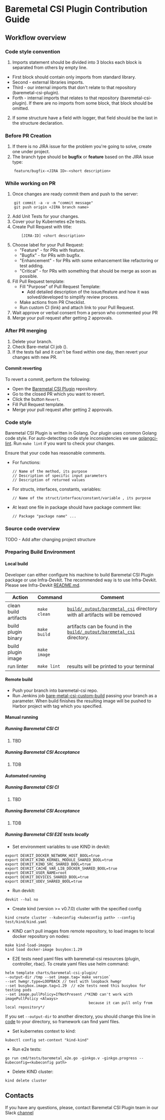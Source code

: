 # Baremetal CSI Plugin Contribution Guide

## Workflow overview

### Code style convention
1. Imports statement should be divided into 3 blocks each block is separated from others by empty line.
 - First block should contain only imports from standard library. 
 - Second - external libraries imports.
 - Third - our internal imports that don't relate to that repository (baremetal-csi-plugin).
 - Forth - internal imports that relates to that repository (baremetal-csi-plugin).
If there are no imports from some block, that block should be omitted.

2. If some structure have a field with logger, that field should be the last in the structure declaration.

### Before PR Creation
1. If there is no JIRA issue for the problem you're going to solve, create one under []() project.
2. The branch type should be **bugfix** or **feature** based on the JIRA issue type:
```
    feature/bugfix-<JIRA ID>-<short description>
```
### While working on PR
1. Once changes are ready commit them and push to the server:
```
    git commit -a -v -m "commit message"
    git push origin <JIRA branch name>
```
2. Add Unit Tests for your changes.
3. Cover your by Kubernetes e2e tests.
4. Create Pull Request with title:
    ```
        [JIRA-ID] <short description>
    ```
5. Choose label for your Pull Request:
    - "Feature" - for PRs with feature.
    - "Bugfix" - for PRs with bugfix.
    - "Enhancement" - for PRs with some enhancement like refactoring or test adding.
    - "Critical" - for PRs with something that should be merge as soon as possible.
6. Fill Pull Request template:
    - Fill "Purpose" of Pull Request Template:
        - Add detailed description of the issue/feature and how it was solved/developed to simplify review process.
    - Make actions from PR Checklist.
    - Run custom CI (link) and attach link to your Pull Request.
7. Wait approve or verbal consent from a person who commented your PR
8. Merge your pull request after getting 2 approvals.

### After PR merging
1. Delete your branch.
2. Check Bare-metal CI job ().
3. If the tests fail and it can't be fixed within one day, then revert your changes with new PR.

#### Commit reverting

To revert a commit, perform the following:
 * Open the [Baremetal CSI Plugin](https://eos2git.cec.lab.emc.com/ECS/baremetal-csi-plugin) repository.
 * Go to the closed PR which you want to revert.
 * Click the button `Revert`.
 * Fill Pull Request template.
 * Merge your pull request after getting 2 approvals.

### Code style
  Baremetal CSI Plugin is written in Golang. Our plugin uses common Golang code style.
  For auto-detecting code style inconsistencies we use [golangci-lint](https://github.com/golangci/golangci-lint).
  Run `make lint` if you want to check your changes.
  
  Ensure that your code has reasonable comments. 
  * For functions: 
    ```
    // Name of the method, its purpose
    // Description of specific input parameters
    // Description of returned values
    ```
  * For structs, interfaces, constants, variables:
    ```
    // Name of the struct/interface/constant/variable , its purpose
    ```
  * At least one file in package should have package comment like:
    ```
    // Package "package name" ...
    ```
  

### Source code overview
TODO - Add after changing project structure

### Preparing Build Environment
#### Local build
Developer can either configure his machine to build Baremetal CSI Plugin package or use Infra-Devkit. The recommended way is to use Infra-Devkit.
Please see Infra-Devkit [README.md](https://eos2git.cec.lab.emc.com/ECS/infra-devkit/blob/master/README.md).

| Action                | Command       | Comment                                                              |
|-----------------------|---------------|----------------------------------------------------------------------|
| clean build artifacts | `make clean`  | [`build/_output/baremetal_csi`](./build/_output/baremetal_csi/) directory with all artifacts will be removed |
| build plugin binary   | `make build`  | artifacts can be found in the [`build/_output/baremetal_csi`](./build/_output/baremetal_csi/) directory.     |
| build plugin image    | `make image`  | |
| run linter            | `make lint`  | results will be printed to your terminal|


#### Remote build
- Push your branch into baremetal-csi repo.
- Run Jenkins job [bare-metal-csi-custom-build](https://asd-ecs-jenkins.isus.emc.com/jenkins/job/bare-metal-csi-custom-build/) passing your branch as a parameter.
  When build finishes the resulting image will be pushed to Harbor project with tag which you specified.


#### Manual running
##### Running Baremetal CSI CI
1. TBD

##### Running Baremetal CSI Acceptance
1. TDB


#### Automated running
##### Running Baremetal CSI CI
1. TBD

##### Running Baremetal CSI Acceptance
1. TDB

##### Running Baremetal CSI E2E tests locally
* Set environment variables to use KIND in  devkit: 
```
export DEVKIT_DOCKER_NETWORK_HOST_BOOL=true
export DEVKIT_KIND_KERNEL_MODULE_SHARED_BOOL=true
export DEVKIT_KIND_SRC_SHARED_BOOL=true
export DEVKIT_CACHE_VAR_LIB_DOCKER_SHARED_BOOL=true
export DEVKIT_USER_NAME=root
export DEVKIT_DEVICES_SHARED_BOOL=true
export DEVKIT_UDEV_SHARED_BOOL=true
```
* Run devkit:
```
devkit --hal no
```
* Create kind (version >= v0.7.0) cluster with the specified config
```
kind create cluster --kubeconfig <kubeconfig path> --config  test/kind/kind.yaml
```
* KIND can't pull images from remote repository, to load images to local docker repository on nodes:
```
make kind-load-images
kind load docker-image busybox:1.29
```
* E2E tests need yaml files with baremetal-csi resources (plugin, controller, rbac). To create yaml files use helm command:
```
helm template charts/baremetal-csi-plugin/ 
--output-dir /tmp --set image.tag=`make version`
--set hwmgr.type=LOOPBACK // test with loopback hwmgr
--set busybox.image.tag=1.29  // e2e tests need this busybox for testing pods
--set image.pullPolicy=IfNotPresent /*KIND can't work with imagePullPolicy <Always> 
                                      because it can pull only from local repository*/
``` 
If you set `--output-dir` to another directory, you should change this line in [code](https://eos2git.cec.lab.emc.com/ECS/baremetal-csi-plugin/blob/feature-FABRIC-8422-implement-base-csi-e2e-tests-with-Kind/test/test/csi-volume.go#L22) to your directory, so framework can find yaml files. 
* Set kubernetes context to kind:
```
kubectl config set-context "kind-kind"
```
* Run e2e tests:
```
go run cmd/tests/baremetal_e2e.go -ginkgo.v -ginkgo.progress --kubeconfig=<kubeconfig path>
```
* Delete KIND cluster:
```
kind delete cluster
```
## Contacts
If you have any questions, please, contact Baremetal CSI Plugin team in our Slack [channel](https://dellstorage.slack.com/archives/CM7RQQ29X)

